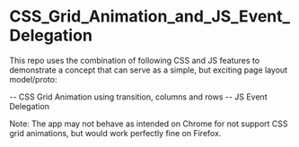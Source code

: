 # CSS_Grid_Animation_and_JS_Event_Delegation

This repo uses the combination of following CSS and JS features to demonstrate a concept that can serve as a simple, but exciting page layout model/proto:

-- CSS Grid Animation using transition, columns and rows
-- JS Event Delegation

Note: The app may not behave as intended on Chrome for not support CSS grid animations, but would work perfectly fine on Firefox.
